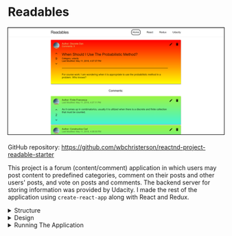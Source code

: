 # Readables

<div style="display: flex; flex-direction: column; align-items: center">
    <img alt="A sample image of the post page for an individual post including some comments." width="600" src="../assets/Readables-imgs/post-page.png" style="border: 1px solid #000000;">
    <div style="margin-top: 20px">
        GitHub repository: <a target="\_blank" href="https://github.com/wbchristerson/reactnd-project-readable-starter">https://github.com/wbchristerson/reactnd-project-readable-starter</a>
    </div>
</div>

This project is a forum (content/comment) application in which users may post content to predefined categories, comment on their posts and other users' posts, and vote on posts and comments. The backend server for storing information was provided by Udacity. I made the rest of the application using <code>create-react-app</code> along with React and Redux.

<details>
    <summary>Structure</summary>
    <br>
    <ul>
        <li>On all pages of the application there is a navigation bar listing the name of the application as well as the different post categories. Clicking on a post category will lead the user to a page listing all posts of that category.</li>
        <li>The project opens with a main page listing all currently published posts. There are options at the top of the page for the order of presentation of posts, by date of latest modification as well as by net number of votes. There are also options for composing a new post, with a button that opens a modal for such creation.</li>
        <li>Clicking on any post takes the user to a page for that particular post, listing its data as well as all additional comments.</li>
        <li>Each post itself has a sample avatar image, a title, and content. Content is only visible on the specific post page (not in the main list view). In addition, there are options to edit a post as well as to delete it. Selecting editing will open a modal similar to the composition modal. On the far left side of each post there are also buttons for increasing and decreasing the vote count for a particular post.</li>
        <li>Comments have similar display styles.</li>
    </ul>
</details>

<details>
    <summary>Design</summary>
    <br>
    A view of a sample main page with posts sorted by latest modification:

    <br>

    <div style="display: flex; justify-content: center; margin-top: 20px; margin-bottom: 30px;">
        <img alt="A sample main page with posts sorted by latest modification." width="500" src="../assets/Readables-imgs/main-page.png" style="border: 1px solid #000000; max-height: 300px;">
    </div>

    A view of a sample page for a specific post together with its associated comments:

    <div style="display: flex; justify-content: center; margin-top: 20px; margin-bottom: 30px;">
        <img alt="A sample page for a specific post together with its associated comments." width="500" src="../assets/Readables-imgs/post-page-example.png" style="border: 1px solid #000000; max-height: 300px;">
    </div>

    A sample edit modal for a post:

    <div style="display: flex; justify-content: center; margin-top: 20px; margin-bottom: 30px;">
        <img style="border: 1px solid #000000; max-height: 300px;" alt="A sample edit modal for a post." width="500" src="../assets/Readables-imgs/edit-modal.png">
    </div>
</details>

<details>
    <summary>Running The Application</summary>
    <br>
    To download, you can clone the repository using this terminal command:
    <br>
    <code>git clone https://github.com/wbchristerson/reactnd-project-readable-starter</code>
    <br>
    <br>

    Alternatively, follow the instructions below to download to a hard drive:

    <ul>
        <li>Navigate to <a href="https://github.com/wbchristerson/reactnd-project-readable-starter" target="\_blank">this page</a>.</li>
        <li>Click the green "Clone or download" button towards the right then choose "Download ZIP".</li>
        <li>Find the folder <code>reactnd-project-readable-starter-master</code> in your Downloads folder or wherever it was placed on your device.</li>
        <li>Right click and choose "Extract All".</li>
    </ul>

    To run the application, you will need to have <code>npm</code> installed. See <a href="https://www.npmjs.com/get-npm" target="\_blank">here</a> for installation information. Upon downloading both <code>npm</code> and the project directory, install all dependencies for the API server and execute it from the command line in the project directory by running the following commands in the terminal:
    <br>
    <code>
        cd api-server
        <br>
        npm install
        <br>
        node server
    </code>
    <br>
    <br>

    In another terminal window, run the following commands for the front-end from within the project directory:

    <br>
    <code>
        cd frontend
        <br>
        npm start
    </code>

    <br>
    <br>
    A browser window will open with the project's main page.

    <div style="margin-bottom: 20px;"/>
</details>
